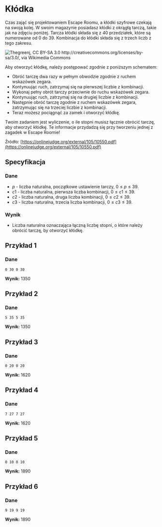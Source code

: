 # Kłódka

Czas zająć się projektowaniem Escape Roomu, a kłódki szyfrowe czekają na swoją kolej. W swoim magazynie posiadasz kłódki z okrągłą tarczą, takie jak na zdjęciu poniżej. Tarcza kłódki składa się z $40$ przedziałek, które są numerowane od $0$ do $39$. Kombinacja do kłódki składa się z trzech liczb z tego zakresu.

![Thegreenj, CC BY-SA 3.0 <http://creativecommons.org/licenses/by-sa/3.0/>, via Wikimedia Commons](https://upload.wikimedia.org/wikipedia/commons/a/a1/Masterpadlock.jpg)

Aby otworzyć kłódkę, należy postępować zgodnie z poniższym schematem:

* Obróć tarczę dwa razy w pełnym obwodzie zgodnie z ruchem wskazówek zegara.
* Kontynuując ruch, zatrzymaj się na pierwszej liczbie z kombinacji.
* Wykonaj pełny obrót tarczy przeciwnie do ruchu wskazówek zegara.
* Kontynuując ruch, zatrzymaj się na drugiej liczbie z kombinacji.
* Następnie obróć tarczę zgodnie z ruchem wskazówek zegara, zatrzymując się na trzeciej liczbie z kombinacji.
* Teraz możesz pociągnąć za zamek i otworzyć kłódkę.

Twoim zadaniem jest wyliczenie, o ile stopni musisz łącznie obrócić tarczę, aby otworzyć kłódkę. Te informacje przydadzą się przy tworzeniu jednej z zagadek w Escape Roomie!

Źródło: [https://onlinejudge.org/external/105/10550.pdf](https://onlinejudge.org/external/105/10550.pdf)

## Specyfikacja

### Dane

* $p$ - liczba naturalna, początkowe ustawienie tarczy, $0\leq p\leq 39$.
* $c1$ - liczba naturalna, pierwsza liczba kombinacji, $0\leq c1\leq 39$.
* $c2$ - liczba naturalna, druga liczba kombinacji, $0\leq c2\leq 39$.
* $c3$ - liczba naturalna, trzecia liczba kombinacji, $0\leq c3\leq 39$.

### Wynik

* Liczba naturalna oznaczająca łączną liczbę stopni, o które należy obrócić tarczę, by otworzyć kłódkę.

## Przykład 1

### Dane

```
0 30 0 30
```

**Wynik:** $1350$

## Przykład 2

### Dane

```
5 35 5 35
```

**Wynik:** $1350$

## Przykład 3

### Dane

```
0 20 0 20
```

**Wynik:** $1620$

## Przykład 4

### Dane

```
7 27 7 27
```

**Wynik:** $1620$

## Przykład 5

### Dane

```
0 10 0 10
```

**Wynik:** $1890$

## Przykład 6

### Dane

```
9 19 9 19
```

**Wynik:** $1890$
